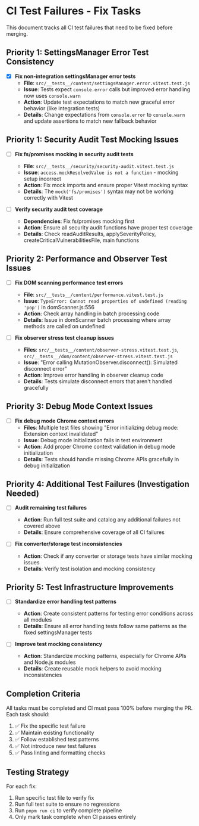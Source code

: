 # CI Test Failures - Fix Tasks

This document tracks all CI test failures that need to be fixed before merging.

## Priority 1: SettingsManager Error Test Consistency

- [x] **Fix non-integration settingsManager error tests**
  - **File**: `src/__tests__/content/settingsManager.error.vitest.test.js`
  - **Issue**: Tests expect `console.error` calls but improved error handling now uses `console.warn`
  - **Action**: Update test expectations to match new graceful error behavior (like integration tests)
  - **Details**: Change expectations from `console.error` to `console.warn` and update assertions to match new fallback behavior

## Priority 1: Security Audit Test Mocking Issues

- [ ] **Fix fs/promises mocking in security audit tests**

  - **File**: `src/__tests__/security/security-audit.vitest.test.js`
  - **Issue**: `access.mockResolvedValue is not a function` - mocking setup incorrect
  - **Action**: Fix mock imports and ensure proper Vitest mocking syntax
  - **Details**: The `mock('fs/promises')` syntax may not be working correctly with Vitest

- [ ] **Verify security audit test coverage**
  - **Dependencies**: Fix fs/promises mocking first
  - **Action**: Ensure all security audit functions have proper test coverage
  - **Details**: Check readAuditResults, applySeverityPolicy, createCriticalVulnerabilitiesFile, main functions

## Priority 2: Performance and Observer Test Issues

- [ ] **Fix DOM scanning performance test errors**

  - **File**: `src/__tests__/content/performance.vitest.test.js`
  - **Issue**: `TypeError: Cannot read properties of undefined (reading 'pop')` in domScanner.js:556
  - **Action**: Check array handling in batch processing code
  - **Details**: Issue in domScanner batch processing where array methods are called on undefined

- [ ] **Fix observer stress test cleanup issues**
  - **Files**: `src/__tests__/content/observer-stress.vitest.test.js`, `src/__tests__/dom/content/observer-stress.vitest.test.js`
  - **Issue**: "Error calling MutationObserver.disconnect(): Simulated disconnect error"
  - **Action**: Improve error handling in observer cleanup code
  - **Details**: Tests simulate disconnect errors that aren't handled gracefully

## Priority 3: Debug Mode Context Issues

- [ ] **Fix debug mode Chrome context errors**
  - **Files**: Multiple test files showing "Error initializing debug mode: Extension context invalidated"
  - **Issue**: Debug mode initialization fails in test environment
  - **Action**: Add proper Chrome context validation in debug mode initialization
  - **Details**: Tests should handle missing Chrome APIs gracefully in debug initialization

## Priority 4: Additional Test Failures (Investigation Needed)

- [ ] **Audit remaining test failures**

  - **Action**: Run full test suite and catalog any additional failures not covered above
  - **Details**: Ensure comprehensive coverage of all CI failures

- [ ] **Fix converter/storage test inconsistencies**
  - **Action**: Check if any converter or storage tests have similar mocking issues
  - **Details**: Verify test isolation and mocking consistency

## Priority 5: Test Infrastructure Improvements

- [ ] **Standardize error handling test patterns**

  - **Action**: Create consistent patterns for testing error conditions across all modules
  - **Details**: Ensure all error handling tests follow same patterns as the fixed settingsManager tests

- [ ] **Improve test mocking consistency**
  - **Action**: Standardize mocking patterns, especially for Chrome APIs and Node.js modules
  - **Details**: Create reusable mock helpers to avoid mocking inconsistencies

## Completion Criteria

All tasks must be completed and CI must pass 100% before merging the PR. Each task should:

1. ✅ Fix the specific test failure
2. ✅ Maintain existing functionality
3. ✅ Follow established test patterns
4. ✅ Not introduce new test failures
5. ✅ Pass linting and formatting checks

## Testing Strategy

For each fix:

1. Run specific test file to verify fix
2. Run full test suite to ensure no regressions
3. Run `pnpm run ci` to verify complete pipeline
4. Only mark task complete when CI passes entirely
